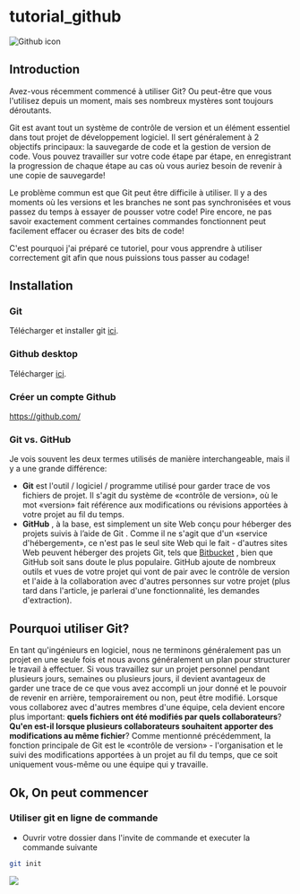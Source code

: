 # tutorial_github

![Github icon](https://www.developpez.net/forums/attachments/p358946d1/a/a/a)

## Introduction

Avez-vous récemment commencé à utiliser Git? Ou peut-être que vous l'utilisez depuis un moment, mais ses nombreux mystères sont toujours déroutants.

Git est avant tout un système de contrôle de version et un élément essentiel dans tout projet de développement logiciel. Il sert généralement à 2 objectifs principaux: la sauvegarde de code et la gestion de version de code. Vous pouvez travailler sur votre code étape par étape, en enregistrant la progression de chaque étape au cas où vous auriez besoin de revenir à une copie de sauvegarde!

Le problème commun est que Git peut être difficile à utiliser. Il y a des moments où les versions et les branches ne sont pas synchronisées et vous passez du temps à essayer de pousser votre code! Pire encore, ne pas savoir exactement comment certaines commandes fonctionnent peut facilement effacer ou écraser des bits de code!


C'est pourquoi j'ai préparé ce tutoriel, pour vous apprendre à utiliser correctement git afin que nous puissions tous passer au codage!

## Installation

### Git
Télécharger et installer git 
[ici](https://duckduckgo.com).

### Github desktop
Télécharger [ici](https://desktop.github.com/).

### Créer un compte Github

https://github.com/

### Git vs. GitHub

Je vois souvent les deux termes utilisés de manière interchangeable, mais il y a une grande différence:

- **Git** est l'outil / logiciel / programme utilisé pour garder trace de vos fichiers de projet. Il s'agit du système de «contrôle de version», où le mot «version» fait référence aux modifications ou révisions apportées à votre projet au fil du temps.
- **GitHub** , à la base, est simplement un site Web conçu pour héberger des projets suivis à l’aide de Git . Comme il ne s'agit que d'un «service d'hébergement», ce n'est pas le seul site Web qui le fait - d'autres sites Web peuvent héberger des projets Git, tels que [Bitbucket](https://bitbucket.org/) , bien que GitHub soit sans doute le plus populaire. GitHub ajoute de nombreux outils et vues de votre projet qui vont de pair avec le contrôle de version et l'aide à la collaboration avec d'autres personnes sur votre projet (plus tard dans l'article, je parlerai d'une fonctionnalité, les demandes d'extraction).

## Pourquoi utiliser Git?

En tant qu'ingénieurs en logiciel, nous ne terminons généralement pas un projet en une seule fois et nous avons généralement un plan pour structurer le travail à effectuer. Si vous travaillez sur un projet personnel pendant plusieurs jours, semaines ou plusieurs jours, il devient avantageux de garder une trace de ce que vous avez accompli un jour donné et le pouvoir de revenir en arrière, temporairement ou non, peut être modifié. Lorsque vous collaborez avec d'autres membres d'une équipe, cela devient encore plus important: **quels fichiers ont été modifiés par quels collaborateurs**? **Qu'en est-il lorsque plusieurs collaborateurs souhaitent apporter des modifications au même fichier**? Comme mentionné précédemment, la fonction principale de Git est le «contrôle de version» - l'organisation et le suivi des modifications apportées à un projet au fil du temps, que ce soit uniquement vous-même ou une équipe qui y travaille.


## Ok, On peut commencer

### Utiliser git en ligne de commande

- Ouvrir votre dossier dans l'invite de commande et executer la commande suivante

```bash
git init
```
![](https://miro.medium.com/max/3232/1*wvxkOSThq-g1xf5Yurs0DQ.png)








